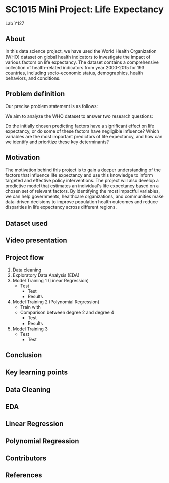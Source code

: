 # SC1015 Mini Project: Life Expectancy
Lab Y127 
## About

In this data science project, we have used the World Health Organization (WHO) dataset on global health indicators to investigate the impact of various factors on life expectancy. The dataset contains a comprehensive collection of health-related indicators from year 2000-2015 for 193 countries, including socio-economic status, demographics, health behaviors, and conditions.

## Problem definition

Our precise problem statement is as follows:

We aim to analyze the WHO dataset to answer two research questions:

Do the initially chosen predicting factors have a significant effect on life expectancy, or do some of these factors have negligible influence?
Which variables are the most important predictors of life expectancy, and how can we identify and prioritize these key determinants?

## Motivation

The motivation behind this project is to gain a deeper understanding of the factors that influence life expectancy and use this knowledge to inform targeted and effective policy interventions. The project will also develop a predictive model that estimates an individual's life expectancy based on a chosen set of relevant factors. By identifying the most impactful variables, we can help governments, healthcare organizations, and communities make data-driven decisions to improve population health outcomes and reduce disparities in life expectancy across different regions.

## Dataset used


## Video presentation

## Project flow
1. Data cleaning
2. Exploratory Data Analysis (EDA)
3. Model Training 1 (Linear Regression)
   - Test
     - Test
     - Results
4. Model Training 2 (Polynomial Regression)
   - Train with 
   - Comparison between degree 2 and degree 4
     - Test
     - Results
5. Model Training 3
   - Test
     - Test
## Conclusion

## Key learning points
Data Cleaning
- 
EDA
-
Linear Regression
- 
Polynomial Regression
-
## Contributors

## References

